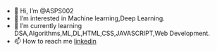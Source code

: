 - 👋 Hi, I’m @ASPS002
- 👀 I’m interested in Machine learning,Deep Learning.
- 🌱 I’m currently learning DSA,Algorithms,ML,DL,HTML,CSS,JAVASCRIPT,Web Development.
- 📫 How to reach me [linkedin](https://www.linkedin.com/in/ujjwal-srivastava-b6921b19b/)

<!---
ASPS002/ASPS002 is a ✨ special ✨ repository because its `README.md` (this file) appears on your GitHub profile.
You can click the Preview link to take a look at your changes.
--->
